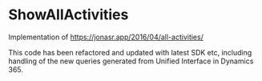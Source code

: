 # ShowAllActivities
Implementation of https://jonasr.app/2016/04/all-activities/

This code has been refactored and updated with latest SDK etc, including handling of the new queries 
generated from Unified Interface in Dynamics 365.
